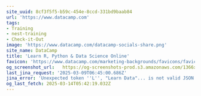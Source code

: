 ```yaml
---
site_uuid: 8cf3f5f5-b59c-454e-8ccd-331bd9baab84
url: 'https://www.datacamp.com'
tags:
- Training
- nest-training
- Check-it-Out
image: 'https://www.datacamp.com/datacamp-socials-share.png'
site_name: DataCamp
title: 'Learn R, Python & Data Science Online'
favicon: 'https://www.datacamp.com/marketing-backgrounds/favicons/favicon-196x196.png'
og_screenshot_url:   https://og-screenshots-prod.s3.amazonaws.com/1366x768/80/false/f68d57cb3c76caf067af1da510aee2b322de7cb77ac874fc4b0170035504d5ca.jpeg
last_jina_request: '2025-03-09T06:45:00.686Z'
jina_error: 'Unexpected token ''L'', "Learn Data"... is not valid JSON'
og_last_fetch: 2025-03-14T05:42:19.032Z
---
```


